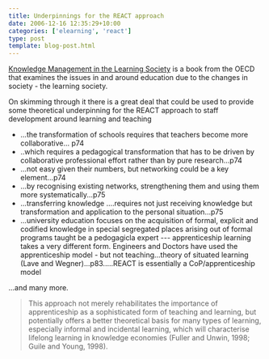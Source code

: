 ```yaml
---
title: Underpinnings for the REACT approach
date: 2006-12-16 12:35:29+10:00
categories: ['elearning', 'react']
type: post
template: blog-post.html
---
```

[Knowledge Management in the Learning Society](http://www.oecd.org/LongAbstract/0,2546,en_2649_34539_1900762_119699_1_1_1,00.html) is a book from the OECD that examines the issues in and around education due to the changes in society - the learning society.

On skimming through it there is a great deal that could be used to provide some theoretical underpinning for the REACT approach to staff development around learning and teaching

- ...the transformation of schools requires that teachers become more collaborative... p74
- ..which requires a pedagogical transformation that has to be driven by collaborative professional effort rather than by pure research...p74
- ...not easy given their numbers, but networking could be a key element...p74
- ...by recognising existing networks, strengthening them and using them more systematically...p75
- ...transferring knowledge ....requires not just receiving knowledge but transformation and application to the personal situation...p75
- ...university education focuses on the acquisition of formal, explicit and codified knowledge in special segregated places arising out of formal programs taught be a pedogagicla expert --- apprenticeship learning takes a very different form. Engineers and Doctors have used the apprenticeship model - but not teaching...theory of situated learning (Lave and Wegner)...p83.....REACT is essentially a CoP/apprenticeship model

...and many more.

> This approach not merely rehabilitates the importance of apprenticeship as a sophisticated form of teaching and learning, but potentially offers a better theoretical basis for many types of learning, especially informal and incidental learning, which will characterise lifelong learning in knowledge economies (Fuller and Unwin, 1998; Guile and Young, 1998).